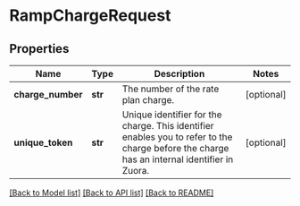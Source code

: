 # RampChargeRequest

## Properties
Name | Type | Description | Notes
------------ | ------------- | ------------- | -------------
**charge_number** | **str** | The number of the rate plan charge. | [optional] 
**unique_token** | **str** | Unique identifier for the charge. This identifier enables you to refer to the charge before the charge has an internal identifier in Zuora.  | [optional] 

[[Back to Model list]](../README.md#documentation-for-models) [[Back to API list]](../README.md#documentation-for-api-endpoints) [[Back to README]](../README.md)


